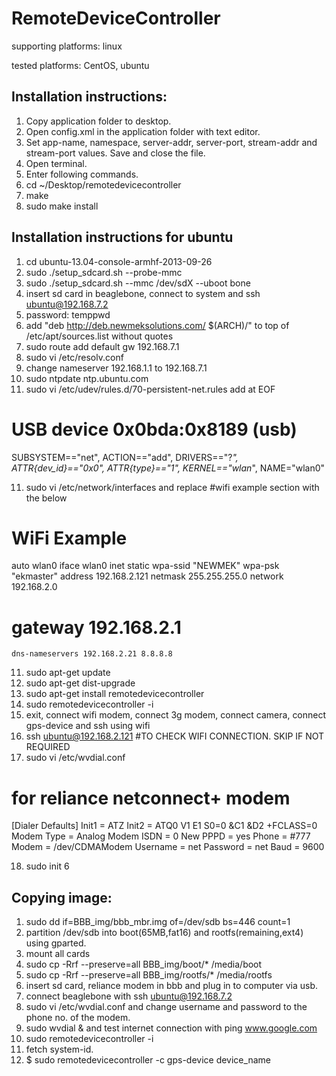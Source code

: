 RemoteDeviceController
======================

supporting platforms:
linux

tested platforms:
CentOS, ubuntu

Installation instructions:
-------------------------------------------------
1. Copy application folder to desktop.
2. Open config.xml in the application folder with text editor.
3. Set app-name, namespace, server-addr, server-port, stream-addr and stream-port values. Save and close the file.
4. Open terminal.
5. Enter following commands.
6. cd ~/Desktop/remotedevicecontroller
7. make
8. sudo make install


Installation instructions for ubuntu
--------------------------------------------------
1. cd ubuntu-13.04-console-armhf-2013-09-26
2. sudo ./setup_sdcard.sh --probe-mmc
3. sudo ./setup_sdcard.sh --mmc /dev/sdX --uboot bone
4. insert sd card in beaglebone, connect to system and ssh ubuntu@192.168.7.2
5. password: temppwd
6. add "deb http://deb.newmeksolutions.com/ $(ARCH)/" to top of /etc/apt/sources.list without quotes
7. sudo route add default gw 192.168.7.1
8. sudo vi /etc/resolv.conf
9. change nameserver 192.168.1.1 to 192.168.7.1
10. sudo ntpdate ntp.ubuntu.com
11. sudo vi /etc/udev/rules.d/70-persistent-net.rules add at EOF

# USB device 0x0bda:0x8189 (usb)
SUBSYSTEM=="net", ACTION=="add", DRIVERS=="?*", ATTR{dev_id}=="0x0", ATTR{type}=="1", KERNEL=="wlan*", NAME="wlan0"


11. sudo vi /etc/network/interfaces  and replace #wifi example section with the below

# WiFi Example
auto wlan0
iface wlan0 inet static
    wpa-ssid "NEWMEK"
    wpa-psk  "ekmaster"
    address 192.168.2.121
    netmask 255.255.255.0
    network 192.168.2.0
#    gateway 192.168.2.1
    dns-nameservers 192.168.2.21 8.8.8.8

11. sudo apt-get update
12. sudo apt-get dist-upgrade
13. sudo apt-get install remotedevicecontroller
14. sudo remotedevicecontroller -i
15. exit, connect wifi modem, connect 3g modem, connect camera, connect gps-device and ssh using wifi
16. ssh ubuntu@192.168.2.121  #TO CHECK WIFI CONNECTION. SKIP IF NOT REQUIRED
17. sudo vi /etc/wvdial.conf
# for reliance netconnect+ modem
[Dialer Defaults]
Init1 = ATZ
Init2 = ATQ0 V1 E1 S0=0 &C1 &D2 +FCLASS=0
Modem Type = Analog Modem
ISDN = 0
New PPPD = yes
Phone = #777
Modem = /dev/CDMAModem
Username = net
Password = net
Baud = 9600

18. sudo init 6


Copying image:
----------------------------------------------------------------------------------------------------------
1. sudo dd if=BBB_img/bbb_mbr.img of=/dev/sdb bs=446 count=1
2. partition /dev/sdb into boot(65MB,fat16) and rootfs(remaining,ext4) using gparted.
3. mount all cards
3. sudo cp -Rrf --preserve=all BBB_img/boot/* /media/boot
4. sudo cp -Rrf --preserve=all BBB_img/rootfs/* /media/rootfs
5. insert sd card, reliance modem in bbb and plug in to computer via usb.
6. connect beaglebone with ssh ubuntu@192.168.7.2
7. sudo vi /etc/wvdial.conf  and change username and password to the phone no. of the modem.
8. sudo wvdial &   and test internet connection with ping www.google.com
9. sudo remotedevicecontroller -i
10. fetch system-id.
11. $ sudo remotedevicecontroller -c
    gps-device
    device_name


